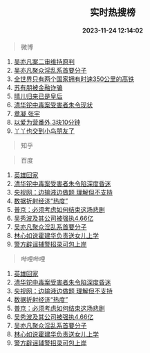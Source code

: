 <div align="center"><h2>实时热搜榜</h2><h4>2023-11-24 12:14:02</h4></div>

> 微博  

1. [吴亦凡案二审维持原判](https://s.weibo.com/weibo?q=%23%E5%90%B4%E4%BA%A6%E5%87%A1%E6%A1%88%E4%BA%8C%E5%AE%A1%E7%BB%B4%E6%8C%81%E5%8E%9F%E5%88%A4%23&t=31&band_rank=1&Refer=top)<br />
2. [吴亦凡聚众淫乱系首要分子](https://s.weibo.com/weibo?q=%23%E5%90%B4%E4%BA%A6%E5%87%A1%E8%81%9A%E4%BC%97%E6%B7%AB%E4%B9%B1%E7%B3%BB%E9%A6%96%E8%A6%81%E5%88%86%E5%AD%90%23&t=31&band_rank=2&Refer=top)<br />
3. [全世界只有两个国家拥有时速350公里的高铁](https://s.weibo.com/weibo?q=%23%E5%85%A8%E4%B8%96%E7%95%8C%E5%8F%AA%E6%9C%89%E4%B8%A4%E4%B8%AA%E5%9B%BD%E5%AE%B6%E6%8B%A5%E6%9C%89%E6%97%B6%E9%80%9F350%E5%85%AC%E9%87%8C%E7%9A%84%E9%AB%98%E9%93%81%23&t=31&band_rank=3&Refer=top)<br />
4. [苏有朋被金融诈骗](https://s.weibo.com/weibo?q=%23%E8%8B%8F%E6%9C%89%E6%9C%8B%E8%A2%AB%E9%87%91%E8%9E%8D%E8%AF%88%E9%AA%97%23&t=31&band_rank=4&Refer=top)<br />
5. [晴儿归来已是皇后](https://s.weibo.com/weibo?q=%23%E6%99%B4%E5%84%BF%E5%BD%92%E6%9D%A5%E5%B7%B2%E6%98%AF%E7%9A%87%E5%90%8E%23&t=31&band_rank=5&Refer=top)<br />
6. [清华铊中毒案受害者朱令现状](https://s.weibo.com/weibo?q=%23%E6%B8%85%E5%8D%8E%E9%93%8A%E4%B8%AD%E6%AF%92%E6%A1%88%E5%8F%97%E5%AE%B3%E8%80%85%E6%9C%B1%E4%BB%A4%E7%8E%B0%E7%8A%B6%23&t=31&band_rank=6&Refer=top)<br />
7. [章凝 张宇](https://s.weibo.com/weibo?q=%E7%AB%A0%E5%87%9D%20%E5%BC%A0%E5%AE%87&t=31&band_rank=7&Refer=top)<br />
8. [以爱为营番外 3块10分钟](https://s.weibo.com/weibo?q=%E4%BB%A5%E7%88%B1%E4%B8%BA%E8%90%A5%E7%95%AA%E5%A4%96%203%E5%9D%9710%E5%88%86%E9%92%9F&t=31&band_rank=8&Refer=top)<br />
9. [丫丫也交到小鸟朋友了](https://s.weibo.com/weibo?q=%23%E4%B8%AB%E4%B8%AB%E4%B9%9F%E4%BA%A4%E5%88%B0%E5%B0%8F%E9%B8%9F%E6%9C%8B%E5%8F%8B%E4%BA%86%23&t=31&band_rank=9&Refer=top)<br />

> 知乎  


> 百度  

1. [英雄回家](https://www.baidu.com/s?wd=%E8%8B%B1%E9%9B%84%E5%9B%9E%E5%AE%B6&sa=fyb_news&rsv_dl=fyb_news)<br />
2. [清华铊中毒案受害者朱令陷深度昏迷](https://www.baidu.com/s?wd=%E6%B8%85%E5%8D%8E%E9%93%8A%E4%B8%AD%E6%AF%92%E6%A1%88%E5%8F%97%E5%AE%B3%E8%80%85%E6%9C%B1%E4%BB%A4%E9%99%B7%E6%B7%B1%E5%BA%A6%E6%98%8F%E8%BF%B7&sa=fyb_news&rsv_dl=fyb_news)<br />
3. [央视网：边输液边做题 理解但不支持](https://www.baidu.com/s?wd=%E5%A4%AE%E8%A7%86%E7%BD%91%EF%BC%9A%E8%BE%B9%E8%BE%93%E6%B6%B2%E8%BE%B9%E5%81%9A%E9%A2%98+%E7%90%86%E8%A7%A3%E4%BD%86%E4%B8%8D%E6%94%AF%E6%8C%81&sa=fyb_news&rsv_dl=fyb_news)<br />
4. [数据折射经济“热度”](https://www.baidu.com/s?wd=%E6%95%B0%E6%8D%AE%E6%8A%98%E5%B0%84%E7%BB%8F%E6%B5%8E%E2%80%9C%E7%83%AD%E5%BA%A6%E2%80%9D&sa=fyb_news&rsv_dl=fyb_news)<br />
5. [普京：必须考虑如何结束这场悲剧](https://www.baidu.com/s?wd=%E6%99%AE%E4%BA%AC%EF%BC%9A%E5%BF%85%E9%A1%BB%E8%80%83%E8%99%91%E5%A6%82%E4%BD%95%E7%BB%93%E6%9D%9F%E8%BF%99%E5%9C%BA%E6%82%B2%E5%89%A7&sa=fyb_news&rsv_dl=fyb_news)<br />
6. [吴秀波及其公司被强执4.66亿](https://www.baidu.com/s?wd=%E5%90%B4%E7%A7%80%E6%B3%A2%E5%8F%8A%E5%85%B6%E5%85%AC%E5%8F%B8%E8%A2%AB%E5%BC%BA%E6%89%A74.66%E4%BA%BF&sa=fyb_news&rsv_dl=fyb_news)<br />
7. [吴亦凡聚众淫乱系首要分子](https://www.baidu.com/s?wd=%E5%90%B4%E4%BA%A6%E5%87%A1%E8%81%9A%E4%BC%97%E6%B7%AB%E4%B9%B1%E7%B3%BB%E9%A6%96%E8%A6%81%E5%88%86%E5%AD%90&sa=fyb_news&rsv_dl=fyb_news)<br />
8. [林心如说霍建华负责送女儿上学](https://www.baidu.com/s?wd=%E6%9E%97%E5%BF%83%E5%A6%82%E8%AF%B4%E9%9C%8D%E5%BB%BA%E5%8D%8E%E8%B4%9F%E8%B4%A3%E9%80%81%E5%A5%B3%E5%84%BF%E4%B8%8A%E5%AD%A6&sa=fyb_news&rsv_dl=fyb_news)<br />
9. [警方辟谣辅警招录可包上岸](https://www.baidu.com/s?wd=%E8%AD%A6%E6%96%B9%E8%BE%9F%E8%B0%A3%E8%BE%85%E8%AD%A6%E6%8B%9B%E5%BD%95%E5%8F%AF%E5%8C%85%E4%B8%8A%E5%B2%B8&sa=fyb_news&rsv_dl=fyb_news)<br />

> 哔哩哔哩  

1. [英雄回家](https://www.baidu.com/s?wd=%E8%8B%B1%E9%9B%84%E5%9B%9E%E5%AE%B6&sa=fyb_news&rsv_dl=fyb_news)<br />
2. [清华铊中毒案受害者朱令陷深度昏迷](https://www.baidu.com/s?wd=%E6%B8%85%E5%8D%8E%E9%93%8A%E4%B8%AD%E6%AF%92%E6%A1%88%E5%8F%97%E5%AE%B3%E8%80%85%E6%9C%B1%E4%BB%A4%E9%99%B7%E6%B7%B1%E5%BA%A6%E6%98%8F%E8%BF%B7&sa=fyb_news&rsv_dl=fyb_news)<br />
3. [央视网：边输液边做题 理解但不支持](https://www.baidu.com/s?wd=%E5%A4%AE%E8%A7%86%E7%BD%91%EF%BC%9A%E8%BE%B9%E8%BE%93%E6%B6%B2%E8%BE%B9%E5%81%9A%E9%A2%98+%E7%90%86%E8%A7%A3%E4%BD%86%E4%B8%8D%E6%94%AF%E6%8C%81&sa=fyb_news&rsv_dl=fyb_news)<br />
4. [数据折射经济“热度”](https://www.baidu.com/s?wd=%E6%95%B0%E6%8D%AE%E6%8A%98%E5%B0%84%E7%BB%8F%E6%B5%8E%E2%80%9C%E7%83%AD%E5%BA%A6%E2%80%9D&sa=fyb_news&rsv_dl=fyb_news)<br />
5. [普京：必须考虑如何结束这场悲剧](https://www.baidu.com/s?wd=%E6%99%AE%E4%BA%AC%EF%BC%9A%E5%BF%85%E9%A1%BB%E8%80%83%E8%99%91%E5%A6%82%E4%BD%95%E7%BB%93%E6%9D%9F%E8%BF%99%E5%9C%BA%E6%82%B2%E5%89%A7&sa=fyb_news&rsv_dl=fyb_news)<br />
6. [吴秀波及其公司被强执4.66亿](https://www.baidu.com/s?wd=%E5%90%B4%E7%A7%80%E6%B3%A2%E5%8F%8A%E5%85%B6%E5%85%AC%E5%8F%B8%E8%A2%AB%E5%BC%BA%E6%89%A74.66%E4%BA%BF&sa=fyb_news&rsv_dl=fyb_news)<br />
7. [吴亦凡聚众淫乱系首要分子](https://www.baidu.com/s?wd=%E5%90%B4%E4%BA%A6%E5%87%A1%E8%81%9A%E4%BC%97%E6%B7%AB%E4%B9%B1%E7%B3%BB%E9%A6%96%E8%A6%81%E5%88%86%E5%AD%90&sa=fyb_news&rsv_dl=fyb_news)<br />
8. [林心如说霍建华负责送女儿上学](https://www.baidu.com/s?wd=%E6%9E%97%E5%BF%83%E5%A6%82%E8%AF%B4%E9%9C%8D%E5%BB%BA%E5%8D%8E%E8%B4%9F%E8%B4%A3%E9%80%81%E5%A5%B3%E5%84%BF%E4%B8%8A%E5%AD%A6&sa=fyb_news&rsv_dl=fyb_news)<br />
9. [警方辟谣辅警招录可包上岸](https://www.baidu.com/s?wd=%E8%AD%A6%E6%96%B9%E8%BE%9F%E8%B0%A3%E8%BE%85%E8%AD%A6%E6%8B%9B%E5%BD%95%E5%8F%AF%E5%8C%85%E4%B8%8A%E5%B2%B8&sa=fyb_news&rsv_dl=fyb_news)<br />
